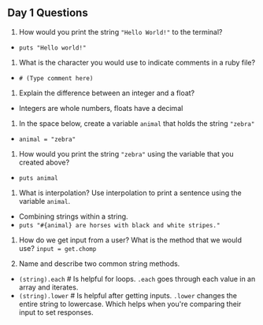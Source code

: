## Day 1 Questions

1. How would you print the string `"Hello World!"` to the terminal?
- `puts "Hello world!"`

1. What is the character you would use to indicate comments in a ruby file?
- `# (Type comment here)`

1. Explain the difference between an integer and a float?
- Integers are whole numbers, floats have a decimal

1. In the space below, create a variable `animal` that holds the string `"zebra"`
- `animal = "zebra"`

1. How would you print the string `"zebra"` using the variable that you created above?
- `puts animal`

1. What is interpolation? Use interpolation to print a sentence using the variable `animal`.
- Combining strings within a string.
- `puts "#{animal} are horses with black and white stripes."`

1. How do we get input from a user? What is the method that we would use?
`input = get.chomp`

1. Name and describe two common string methods.
- `(string).each` # Is helpful for loops. `.each` goes through each value in an array and iterates.
- `(string).lower` # Is helpful after getting inputs. `.lower` changes the entire string to lowercase. Which helps when you're comparing their input to set responses.
